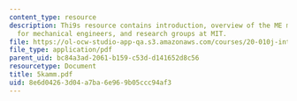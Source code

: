 ```yaml
---
content_type: resource
description: Thi9s resource contains introduction, overview of the ME major, job opportunities
  for mechanical engineers, and research groups at MIT.
file: https://ol-ocw-studio-app-qa.s3.amazonaws.com/courses/20-010j-introduction-to-bioengineering-be-010j-spring-2006/8e6d04263d04a7ba6e969b05ccc94af3_5kamm.pdf
file_type: application/pdf
parent_uid: bc84a3ad-2061-b159-c53d-d141652d8c56
resourcetype: Document
title: 5kamm.pdf
uid: 8e6d0426-3d04-a7ba-6e96-9b05ccc94af3
---
```

